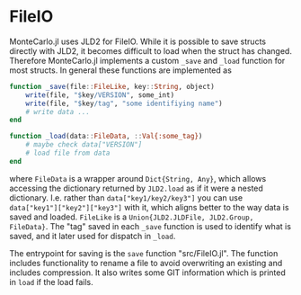 # FileIO

MonteCarlo.jl uses JLD2 for FileIO. While it is possible to save structs directly with JLD2, it becomes difficult to load when the struct has changed. Therefore MonteCarlo.jl implements a custom `_save` and `_load` function for most structs. In general these functions are implemented as

```julia
function _save(file::FileLike, key::String, object)
    write(file, "$key/VERSION", some_int)
    write(file, "$key/tag", "some identifiying name")
    # write data ...
end

function _load(data::FileData, ::Val{:some_tag})
    # maybe check data["VERSION"]
    # load file from data
end
```

where `FileData` is a wrapper around `Dict{String, Any}`, which allows accessing the dictionary returned by `JLD2.load` as if it were a nested dictionary. I.e. rather than `data["key1/key2/key3"]` you can use `data["key1"]["key2"]["key3"]` with it, which aligns better to the way data is saved and loaded. `FileLike` is a `Union{JLD2.JLDFile, JLD2.Group, FileData}`. The "tag" saved in each `_save` function is used to identify what is saved, and it later used for dispatch in `_load`.

The entrypoint for saving is the `save` function "src/FileIO.jl". The function includes functionality to rename a file to avoid overwriting an existing and includes compression. It also writes some GIT information which is printed in `load` if the load fails.